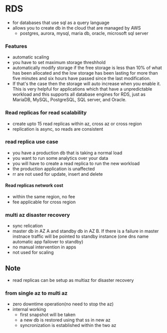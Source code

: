# RDS

- for databases that use sql as a query language
- allows you to create db in the cloud that are managed by AWS
  - postgres, aurora, mysql, maria db, oracle, microsoft sql server
 
### Features
- automatic scaling
- you have to set maximum storage threshhold
- automatically modify storage if the free storage is less than 10% of what has been allocated and the low storage has been lasting for more than five minutes and six hours have passed since the last modification.
- If that's the case then the storage will auto increase when you enable it. This is very helpful for applications which that have a unpredictable workload and this supports all database engines for RDS, just as MariaDB, MySQL, PostgreSQL, SQL server, and Oracle.

### Read replicas for read scalability
- create upto 15 read replicas within az, cross az or cross region
- replication is async, so reads are consistent

### read replica use case
- you have a production db that is taking a normal load
- you want to run some analytics over your data
- you will have to create a read replica to run the new workload
- the production application is unaffected
- rr are not used for update, insert and delete

#### Read replicas network cost
- within the same region, no fee
- fee applicable for cross region

### multi az disaster recovery
- sync relication
- master db in AZ A and standby db in AZ B. If there is a failure in master instnace traffic will be pointed to standby instance (one dns name automatic app failover to standby)
- no manual intervention in apps
- not used for scaling

## Note
- read replicas can be setup as multiaz for disaster recovery

### from single az to multi az
- zero downtime operation(no need to stop the az)
- internal working
  - first snapshot will be taken
  - a new db is restored using that ss in new az
  - syncronization is established within the two az
  




















